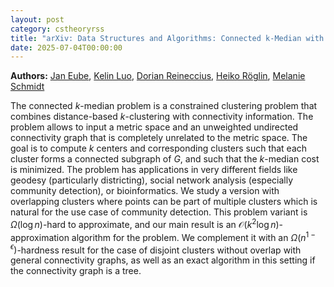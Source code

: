 ```yaml
---
layout: post
category: cstheoryrss
title: "arXiv: Data Structures and Algorithms: Connected k-Median with Disjoint and Non-disjoint Clusters"
date: 2025-07-04T00:00:00
---
```


**Authors:** [Jan Eube](https://dblp.uni-trier.de/search?q=Jan+Eube), [Kelin Luo](https://dblp.uni-trier.de/search?q=Kelin+Luo), [Dorian Reineccius](https://dblp.uni-trier.de/search?q=Dorian+Reineccius), [Heiko Röglin](https://dblp.uni-trier.de/search?q=Heiko+R%C3%B6glin), [Melanie Schmidt](https://dblp.uni-trier.de/search?q=Melanie+Schmidt)

The connected $k$-median problem is a constrained clustering problem that
combines distance-based $k$-clustering with connectivity information. The
problem allows to input a metric space and an unweighted undirected
connectivity graph that is completely unrelated to the metric space. The goal
is to compute $k$ centers and corresponding clusters such that each cluster
forms a connected subgraph of $G$, and such that the $k$-median cost is
minimized.
The problem has applications in very different fields like geodesy
(particularly districting), social network analysis (especially community
detection), or bioinformatics. We study a version with overlapping clusters
where points can be part of multiple clusters which is natural for the use case
of community detection. This problem variant is $\Omega(\log n)$-hard to
approximate, and our main result is an $\mathcal{O}(k^2 \log n)$-approximation
algorithm for the problem. We complement it with an
$\Omega(n^{1-\epsilon})$-hardness result for the case of disjoint clusters
without overlap with general connectivity graphs, as well as an exact algorithm
in this setting if the connectivity graph is a tree.